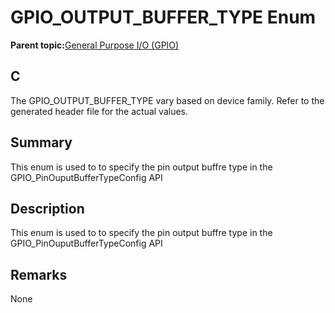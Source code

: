 # GPIO\_OUTPUT\_BUFFER\_TYPE Enum

**Parent topic:**[General Purpose I/O \(GPIO\)](GUID-ED544C7D-3D20-4AEC-99CF-5926C66E9EC7.md)

## C

The GPIO\_OUTPUT\_BUFFER\_TYPE vary based on device family. Refer to the generated header file for the actual values.

## Summary

This enum is used to to specify the pin output buffre type in the GPIO\_PinOuputBufferTypeConfig API

## Description

This enum is used to to specify the pin output buffre type in the GPIO\_PinOuputBufferTypeConfig API

## Remarks

None

